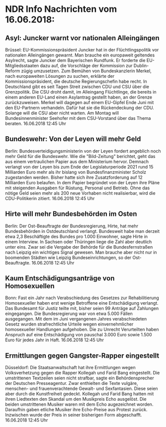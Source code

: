 # NDR Info Nachrichten vom 16.06.2018:


## Asyl: Juncker warnt vor nationalen Alleingängen
Brüssel: EU-Kommissionspräsident Juncker hat in der Flüchtlingspolitik vor nationalen Alleingängen gewarnt. Man brauche ein europaweit geltendes Asylrecht, sagte Juncker dem Bayerischen Rundfunk. Er forderte die EU-Mitgliedsstaaten dazu auf, die Vorschläge der Kommission zur Dublin-Reform zügig umzusetzen. Zum Bemühen von Bundeskanzlerin Merkel, nach europaweiten Lösungen zu suchen, erklärte der Kommissionspräsident, die deutsche Regierungschefin habe recht. In Deutschland gibt es seit Tagen Streit zwischen CDU und CSU über die Grenzpolitik. Die CSU droht damit, im Alleingang Flüchtlinge, die bereits in einem anderen EU-Land einen Asylantrag gestellt haben, an der Grenze zurückzuweisen. Merkel will dagegen auf einem EU-Gipfel Ende Juni mit den EU-Partnern verhandeln. Dafür hat sie die Rückendeckung der CDU. Solange will die CSU aber nicht warten. Am Montag will Bundesinnenminister Seehofer mit dem CSU-Vorstand über das Thema beraten. 16.06.2018 12:45 Uhr 

## Bundeswehr: Von der Leyen will mehr Geld
Berlin: Bundesverteidigungsministerin von der Leyen fordert angeblich noch mehr Geld für die Bundeswehr. Wie die "Bild-Zeitung" berichtet, geht das aus einem vertraulichen Papier aus dem Ministerium hervor. Demnach verlangt von der Leyen bis zum Ende der Legislaturperiode 2021 rund 15 Milliarden Euro mehr als ihr bislang von Bundesfinanzminister Scholz zugestanden werden. Bisher hatte sich ihre Zusatzforderung auf 12 Milliarden Euro belaufen. In dem Papier begründet von der Leyen ihre Pläne mit steigenden Ausgaben für Rüstung, Personal und Betrieb. Ohne das nötige Geld seien mehr als 200 neue Vorhaben nicht realisierbar, wird die CDU-Politikerin zitiert. 16.06.2018 12:45 Uhr 

## Hirte will mehr Bundesbehörden im Osten
Berlin: Der Ost-Beauftragte der Bundesregierung, Hirte, hat mehr Bundesbehörden in Ostdeutschland verlangt. Bundesweit habe man derzeit etwa 2,3 Beschäftigte des Bundes pro 1.000 Einwohner, sagte Hirte in einem Interview. In Sachsen oder Thüringen liege die Zahl aber deutlich unter eins. Zwar sei die Vergabe der Behörde für die Bundesfernstraßen nach Leipzig ein wichtiges Signal gewesen. Man brauche aber nicht nur in boomenden Städten wie Leipzig Bundeseinrichtungen, so der Ost-Beauftragte. 16.06.2018 12:45 Uhr 

## Kaum Entschädigungsanträge von Homosexuellen
Bonn:	Fast ein Jahr nach Verabschiedung des Gesetzes zur Rehabilitierung Homosexueller haben erst wenige Betroffene eine Entschädigung verlangt. Das Bundesamt für Justiz teilte mit, bisher seien 99 Anträge auf Zahlungen eingegangen. Die Bundesregierung war von etwa 5.000 Fällen ausgegangen. Mit dem im Juni vergangenen Jahres verabschiedeten Gesetz wurden strafrechtliche Urteile wegen einvernehmlicher homosexueller Handlungen aufgehoben. Die zu Unrecht Verurteilten haben Anspruch auf eine Entschädigung von pauschal 3.000 Euro sowie 1.500 Euro für jedes Jahr in Haft. 16.06.2018 12:45 Uhr 

## Ermittlungen gegen Gangster-Rapper eingestellt
Düsseldorf: Die Staatsanwaltschaft hat ihre Ermittlungen wegen Volksverhetzung gegen die Rapper Kollegah und Farid Bang eingestellt. Die umstrittenen Textzeilen seien nicht strafbar, sagte ein Behördensprecher der Deutschen Presseagentur. Zwar enthielten die Texte vulgäre, menschen- und frauenverachtende Gewalt- und Sexfantasien. Diese seien aber durch die Kunstfreiheit gedeckt. Kollegah und Farid Bang hatten mit ihren Liedtexten den Skandal um den Musikpreis Echo ausgelöst. Die beiden umstrittenen Musiker waren mit dem Echo augezeichnet worden. Daraufhin gaben etliche Musiker ihre Echo-Preise aus Protest zurück. Inzwischen wurde der Preis in seiner bisherigen Form abgeschafft. 16.06.2018 12:45 Uhr 
